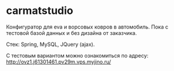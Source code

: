 # carmatstudio
Конфигуратор для eva и ворсовых ковров в автомобиль. 
Пока с тестовой базой данных и без дизайна от заказчика.

Стек: Spring, MySQL, JQuery (ajax).

С тестовым вариантом можно ознакомиться по адресу: 
http://ovz1.j61301461.pv29m.vps.myjino.ru/
